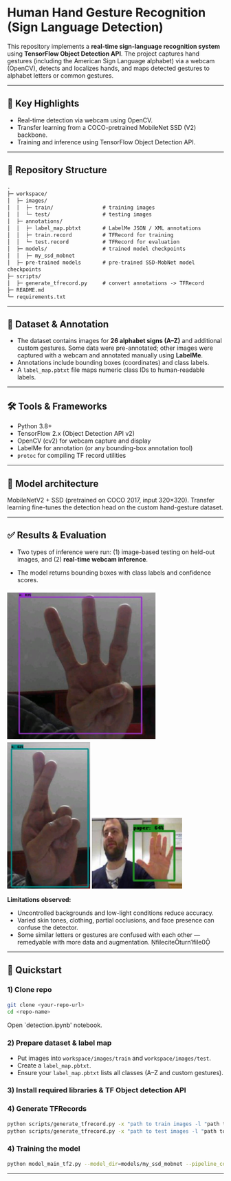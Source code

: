 # Human Hand Gesture Recognition (Sign Language Detection)

This repository implements a **real-time sign-language recognition system** using **TensorFlow Object Detection API**. The project captures hand gestures (including the American Sign Language alphabet) via a webcam (OpenCV), detects and localizes hands, and maps detected gestures to alphabet letters or common gestures. 

---

## 🔎 Key Highlights

- Real-time detection via webcam using OpenCV.
- Transfer learning from a COCO-pretrained MobileNet SSD (V2) backbone.
- Training and inference using TensorFlow Object Detection API.
  
---

## 📁 Repository Structure

```
.
├─ workspace/
│  ├─ images/
│  │  ├─ train/                # training images
│  │  └─ test/                 # testing images
│  ├─ annotations/            
│  │  ├─ label_map.pbtxt       # LabelMe JSON / XML annotations
│  │  ├─ train.record          # TFRecord for training
│  │  └─ test.record           # TFRecord for evaluation
│  ├─ models/                  # trained model checkpoints
│  │  ├─ my_ssd_mobnet
│  ├─ pre-trained models       # pre-trained SSD-MobNet model checkpoints    
├─ scripts/
│  ├─ generate_tfrecord.py     # convert annotations -> TFRecord
├─ README.md
└─ requirements.txt
```

---

## 🧩 Dataset & Annotation

- The dataset contains images for **26 alphabet signs (A–Z)** and additional custom gestures. Some data were pre-annotated; other images were captured with a webcam and annotated manually using **LabelMe**.
- Annotations include bounding boxes (coordinates) and class labels.
- A `label_map.pbtxt` file maps numeric class IDs to human-readable labels.
  
---

## 🛠 Tools & Frameworks

- Python 3.8+
- TensorFlow 2.x (Object Detection API v2)
- OpenCV (cv2) for webcam capture and display
- LabelMe for annotation (or any bounding-box annotation tool)
- `protoc` for compiling TF record utilities

---

## 🔧 Model architecture

MobileNetV2 + SSD (pretrained on COCO 2017, input 320×320). Transfer learning fine-tunes the detection head on the custom hand-gesture dataset.

---

## ✅ Results & Evaluation

- Two types of inference were run: (1) image-based testing on held-out images, and (2) **real-time webcam inference**.

- The model returns bounding boxes with class labels and confidence scores.

![Sample Detection](./results/img1.png) ![Sample Detection](./results/img2.png) ![Sample Detection](./results/img3.png)

**Limitations observed:**
- Uncontrolled backgrounds and low-light conditions reduce accuracy.
- Varied skin tones, clothing, partial occlusions, and face presence can confuse the detector.
- Some similar letters or gestures are confused with each other — remedyable with more data and augmentation. fileciteturn1file0

---

## 🚀 Quickstart 

### 1) Clone repo
```bash
git clone <your-repo-url>
cd <repo-name>
```

Open `detection.ipynb' notebook.

### 2) Prepare dataset & label map
- Put images into `workspace/images/train` and `workspace/images/test`.
- Create a `label_map.pbtxt`.
- Ensure your `label_map.pbtxt` lists all classes (A–Z and custom gestures).

### 3) Install required libraries & TF Object detection API

### 4) Generate TFRecords
```bash
python scripts/generate_tfrecord.py -x "path to train images -l "path to label_map.pbtxt -o "path to store tf_records"
python scripts/generate_tfrecord.py -x "path to test images -l "path to label_map.pbtxt -o "path to store tf_records"
```

### 4) Training the model
```bash
python model_main_tf2.py --model_dir=models/my_ssd_mobnet --pipeline_config_path=models/my_ssd_mobnet/pipeline.config
```
---


